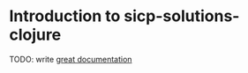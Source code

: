 # Introduction to sicp-solutions-clojure

TODO: write [great documentation](http://jacobian.org/writing/what-to-write/)
